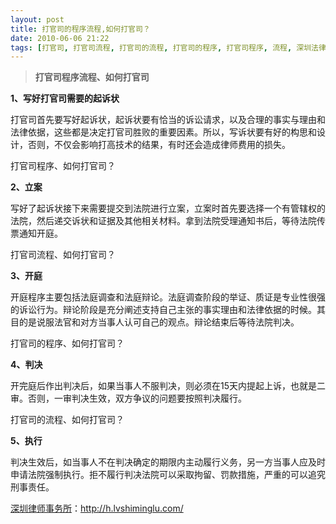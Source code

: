 ```yaml
---
layout: post
title: 打官司的程序流程,如何打官司？
date: 2010-06-06 21:22
tags: [打官司, 打官司流程, 打官司的流程, 打官司的程序, 打官司程序, 流程, 深圳法律咨询电话, 程序]
---
```

<blockquote><strong>打官司程序流程、如何打官司</strong></blockquote>
<strong>1、写好打官司需要的起诉状</strong>

打官司首先要写好起诉状，起诉状要有恰当的诉讼请求，以及合理的事实与理由和法律依据，这些都是决定打官司胜败的重要因素。所以，写诉状要有好的构思和设计，否则，不仅会影响打高技术的结果，有时还会造成律师费用的损失。

打官司程序、如何打官司？

<strong>2、立案</strong>

写好了起诉状接下来需要提交到法院进行立案，立案时首先要选择一个有管辖权的法院，然后递交诉状和证据及其他相关材料。拿到法院受理通知书后，等待法院传票通知开庭。

打官司流程、如何打官司？

<strong>3、开庭</strong>

开庭程序主要包括法庭调查和法庭辩论。法庭调查阶段的举证、质证是专业性很强的诉讼行为。辩论阶段是充分阐述支持自己主张的事实理由和法律依据的时候。其目的是说服法官和对方当事人认可自己的观点。辩论结束后等待法院判决。

打官司的程序、如何打官司？

<strong>4、判决</strong>

开完庭后作出判决后，如果当事人不服判决，则必须在15天内提起上诉，也就是二审。否则，一审判决生效，双方争议的问题要按照判决履行。

打官司的流程、如何打官司？

<strong>5、执行</strong>

判决生效后，如当事人不在判决确定的期限内主动履行义务，另一方当事人应及时申请法院强制执行。拒不履行判决法院可以采取拘留、罚款措施，严重的可以追究刑事责任。

<a href="http://h.lvshiminglu.com/">深圳律师事务所</a>：<a href="http://h.lvshiminglu.com/">http://h.lvshiminglu.com/</a>

